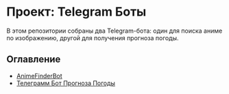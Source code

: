 # Проект: Telegram Боты

В этом репозитории собраны два Telegram-бота: один для поиска аниме по изображению, другой для получения прогноза погоды.

## Оглавление

- [AnimeFinderBot](/AnimeFinderBot)
- [Телеграмм Бот Прогноза Погоды](/Weather)
